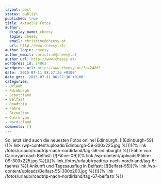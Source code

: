 ```yaml
---
layout: post
status: publish
published: true
title: Aktuelle Fotos
author:
  display_name: cheesy
  login: cheesy
  email: christine@cheesy.at
  url: http://www.cheesy.at/
author_login: cheesy
author_email: christine@cheesy.at
author_url: http://www.cheesy.at/
wordpress_id: 24862
wordpress_url: http://www.cheesy.at/?p=24862
date: '2015-07-11 08:57:36 +0100'
date_gmt: '2015-07-11 06:57:36 +0100'
categories:
- Urlaub
- Edinburgh
- Schottland
- Belfast
- Roadtrip
- Fähre
- Stenaline
- Cairnryan
- Nordirland
comments: []
---
```

So, jetzt sind auch die neuesten Fotos online!
Edinburgh:
[![Edinburgh-59]({% link /wp-content/uploads/Edinburgh-59-300x225.jpg %})]({% link /fotos/urlaub/roadtrip-nach-nordirland/tag-56-edinburgh/ %})
Fähre von Cairnryan nach Belfast:
[![Fähre-09]({% link /wp-content/uploads/Fähre-09-300x225.jpg %})]({% link /fotos/urlaub/roadtrip-nach-nordirland/tag-6-faehre/ %})
Ankunft und Tagesausflug in Belfast:
[![Belfast-55]({% link /wp-content/uploads/Belfast-55-300x200.jpg %})]({% link /fotos/urlaub/roadtrip-nach-nordirland/tag-67-belfast/ %})
